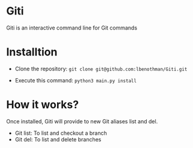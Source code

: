 # Giti
Giti is an interactive command line for Git commands

# Installtion
* Clone the repository:
`git clone git@github.com:lbenothman/Giti.git`

* Execute this command: `python3 main.py install `

# How it works?
Once installed, Giti will provide to new Git aliases list and del.

- Git list: To list and checkout a branch
- Git del: To list and delete branches